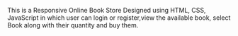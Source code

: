 This is a Responsive Online Book Store Designed using HTML, CSS, JavaScript in which user can login or register,view the available book, select Book along with their quantity and buy them.